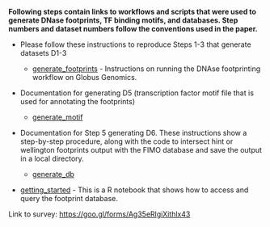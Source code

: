 **Following steps contain links to workflows and scripts that were used to generate DNase footprints, TF binding motifs, and databases. Step numbers and dataset numbers follow the conventions used in the paper.**

   - Please follow these instructions to reproduce Steps 1-3 that generate datasets D1-3
     - [generate_footprints](https://github.com/globusgenomics/genomics-footprint/tree/master/generate_footprints) - Instructions on running the DNAse footprinting workflow on Globus Genomics.

   - Documentation for generating D5 (transcription factor motif file that is used for annotating the footprints)
     - [generate_motif](https://github.com/globusgenomics/genomics-footprint/tree/master/generate_motif) 

   - Documentation for Step 5 generating D6. These instructions show a step-by-step procedure, along with the code to intersect hint or wellington footprints output with the FIMO database and save the output in a local directory. 
     - [generate_db](https://github.com/globusgenomics/genomics-footprint/tree/master/generate_db)
     
- [getting_started](https://github.com/globusgenomics/genomics-footprint/tree/master/getting_started) - This is a R notebook that  shows how to access and query the footprint database.

Link to survey: https://goo.gl/forms/Ag35eRlgiXithlx43
